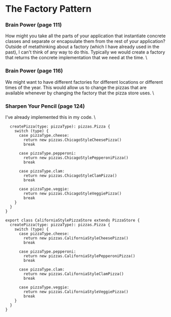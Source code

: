 # The Factory Pattern

### Brain Power (page 111)
How might you take all the parts of your application that instantiate concrete classes and separate or encapsulate them from the rest of your application? \
Outside of metathinking about a factory (which I have already used in the past), I can't think of any way to do this.   Typically we would create a factory that returns the concrete implementation that we need at the time. \

### Brain Power (page 116)
We might want to have different factories for different locations or different times of the year.  This would allow us to change the pizzas that are available whenever by changing the factory that the pizza store uses. \

### Sharpen Your Pencil (page 124)
I've already implemented this in my code. \
```export class ChicagoStylePizzaStore extends PizzaStore {
  createPizza(type: pizzaType): pizzas.Pizza {
    switch (type) {
      case pizzaType.cheese:
        return new pizzas.ChicagoStyleCheesePizza()
        break
    
      case pizzaType.pepperoni:
        return new pizzas.ChicagoStylePepperoniPizza()
        break
    
      case pizzaType.clam:
        return new pizzas.ChicagoStyleClamPizza()
        break
    
      case pizzaType.veggie:
        return new pizzas.ChicagoStyleVeggiePizza()
        break
    }
  }
}

export class CaliforniaStylePizzaStore extends PizzaStore {
  createPizza(type: pizzaType): pizzas.Pizza {
    switch (type) {
      case pizzaType.cheese:
        return new pizzas.CaliforniaStyleCheesePizza()
        break
    
      case pizzaType.pepperoni:
        return new pizzas.CaliforniaStylePepperoniPizza()
        break
    
      case pizzaType.clam:
        return new pizzas.CaliforniaStyleClamPizza()
        break
    
      case pizzaType.veggie:
        return new pizzas.CaliforniaStyleVeggiePizza()
        break
    }
  }
}
```